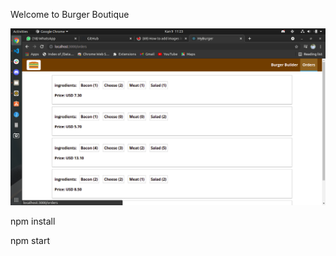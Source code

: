  Welcome to Burger Boutique
 
![Home page](https://github.com/chanceDira/Burger-Boutique/blob/main/virtual/Burger-Builder-Order.png)

npm install

npm start
